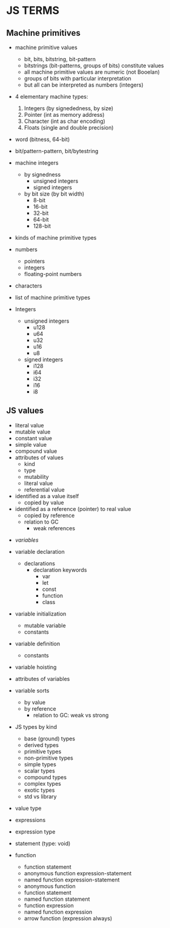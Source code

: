 # JS TERMS

## Machine primitives

- machine primitive values
  - bit, bits, bitstring, bit-pattern
  - bitstrings (bit-patterns, groups of bits) constitute values
  - all machine primitive values are numeric (not Booelan)
  - groups of bits with particular interpretation
  - but all can be interpreted as numbers (integers)

- 4 elementary machine types:
  1. Integers (by signededness, by size)
  2. Pointer (int as memory address)
  3. Character (int as char encoding)
  4. Floats (single and double precision)

- word (bitness, 64-bit)
- bit/pattern-pattern, bit/bytestring
- machine integers
  - by signedness
    - unsigned integers
    - signed integers
  - by bit size (by bit width)
    - 8-bit
    - 16-bit
    - 32-bit
    - 64-bit
    - 128-bit
- kinds of machine primitive types
- numbers
  - pointers
  - integers
  - floating-point numbers
- characters
- list of machine primitive types
- Integers
  - unsigned integers
    - u128
    - u64
    - u32
    - u16
    - u8
  - signed integers
    - i128
    - i64
    - i32
    - i16
    - i8

## JS values
- literal value
- mutable value
- constant value
- simple value
- compound value
- attributes of values
  - kind
  - type
  - mutability
  - literal value
  - referential value
- identified as a value itself
  - copied by value
- identified as a reference (pointer) to real value
  - copied by reference
  - relation to GC
    - weak references


* *variables*
- variable declaration
  - declarations
    - declaration keywords
      - var
      - let
      - const
      - function
      - class
- variable initialization
  - mutable variable
  - constants
- variable definition
  - constants
- variable hoisting
- attributes of variables
- variable sorts
  - by value
  - by reference
    - relation to GC: weak vs strong


- JS types by kind
  - base (ground) types
  - derived types
  - primitive types
  - non-primitive types
  - simple types
  - scalar types
  - compound types
  - complex types
  - exotic types
  - std vs library

- value type
- expressions
- expression type
- statement (type: void)


- function
  - function statement
  - anonymous function expression-statement
  - named function expression-statement
  - anonymous function
  - function statement
  - named function statement
  - function expression
  - named function expression
  - arrow function (expression always)
